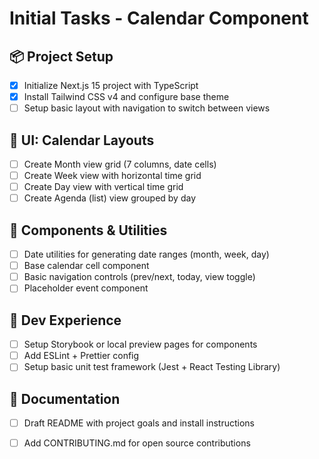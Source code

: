 # Initial Tasks - Calendar Component

## 📦 Project Setup

- [x] Initialize Next.js 15 project with TypeScript
- [x] Install Tailwind CSS v4 and configure base theme
- [ ] Setup basic layout with navigation to switch between views

## 🎨 UI: Calendar Layouts

- [ ] Create Month view grid (7 columns, date cells)
- [ ] Create Week view with horizontal time grid
- [ ] Create Day view with vertical time grid
- [ ] Create Agenda (list) view grouped by day

## 🧱 Components & Utilities

- [ ] Date utilities for generating date ranges (month, week, day)
- [ ] Base calendar cell component
- [ ] Basic navigation controls (prev/next, today, view toggle)
- [ ] Placeholder event component

## 🧪 Dev Experience

- [ ] Setup Storybook or local preview pages for components
- [ ] Add ESLint + Prettier config
- [ ] Setup basic unit test framework (Jest + React Testing Library)

## 📄 Documentation

- [ ] Draft README with project goals and install instructions
- [ ] Add CONTRIBUTING.md for open source contributions

